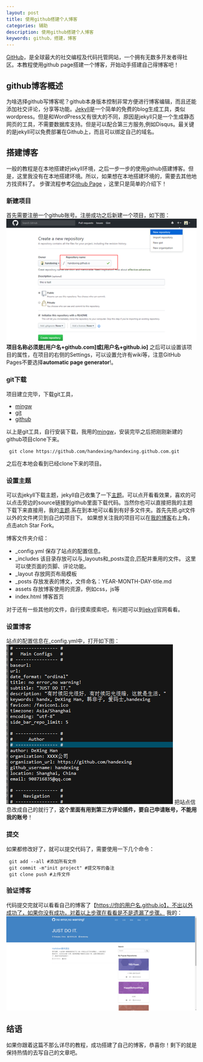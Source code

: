 ```yaml
---
layout: post
title: 使用github搭建个人博客
categories: 辅助
description: 使用github搭建个人博客
keywords: github，搭建，博客
---
```


[GitHub](https://github.com/)，是全球最大的社交编程及代码托管网站，一个拥有无数多开发者得社区。本教程使用github page搭建一个博客，开始动手搭建自己得博客吧！

## github博客概述
为啥选择github写博客呢？github本身版本控制非常方便进行博客编辑，而且还能添加社交评论，分享等功能。[Jekyll](http://jekyllcn.com/)是一个简单的免费的blog生成工具，类似wordpress。但是和WordPress又有很大的不同，原因是jekyll只是一个生成静态网页的工具，不需要数据库支持。但是可以配合第三方服务,例如Disqus。最关键的是jekyll可以免费部署在Github上，而且可以绑定自己的域名。

## 搭建博客
一般的教程是在本地搭建好jekyll环境，之后一步一步的使用github搭建博客。但是，这里我没有在本地搭建环境。所以，如果想在本地搭建环境的，需要去其他地方找资料了。 步骤流程参考[Github Page](https://pages.github.com/) ，这里只是简单的介绍下！

### 新建项目
首先需要注册一个github账号。注册成功之后新建一个项目，如下图：
![新建项目](/images/posts/creategithub.png)
**项目名称必须是[用户名+github.com]或[用户名+github.io]**
之后可以设置该项目的属性，在项目的右侧的Settings，可以设置允许有wiki等，注意GitHub Pages不要选择**automatic page generator**!。

### git下载
项目建立完毕，下载git工具，
- [mingw](http://mingw.org/)
- [git](https://www.git-scm.com/download/win)
- [github](https://desktop.github.com/)

以上是git工具，自行安装下载，我用的[mingw](http://mingw.org/)，安装完毕之后把刚刚新建的github项目clone下来。

     git clone https://github.com/handexing/handexing.github.com.git
     
之后在本地会看到已经clone下来的项目。

### 设置主题
可以去jekyll下载主题，jekyll自己收集了一下[主题](https://github.com/jekyll/jekyll/wiki/Sites)。可以点开看看效果，喜欢的可以点击旁边的source链接到github里面下载代码。当然你也可以直接把我的主题下载下来直接用，我的[主题](https://github.com/handexing/handexing.github.com.git).系在到本地可以看到有好多文件夹。首先先把.git文件以外的文件拷贝到自己的项目下。
如果想关注我的项目可以在[我的博客](https://github.com/handexing/handexing.github.com.git)右上角，点击atch Star Fork。

博客文件夹介绍：

- _config.yml 保存了站点的配置信息。
- _includes 该目录存放可以与_layouts和_posts混合,匹配并重用的文件。 这里可以使页面的页脚、评论功能。
- _layout 存放网页布局模板
- _posts 存放发表的博文，文件命名：YEAR-MONTH-DAY-title.md
- assets 存放博客使用的资源，例如css，js等
- index.html 博客首页

对于还有一些其他的文件，自行摸索摸索吧，有问题可以到[jekyll](http://jekyllcn.com/docs/home/)官网看看。

### 设置博客
站点的配置信息在_config.yml中，打开如下图：
![配置博客](/images/posts/config.png)
把站点信息改成自己的就行了，**这个里面有用到第三方评论插件，要自己申请账号，不能用我的账号**！

### 提交
如果都修改好了，就可以提交代码了，需要使用一下几个命令：

     git add --all #添加所有文件
     git commit -m"init project" #提交写的备注
     git clone push #上传文件

### 验证博客
代码提交完就可以看看自己的博客了【https://你的用户名.github.io】，不出以外成功了，如果你没有成功，对着以上步骤在看看是不是遗漏了步骤。
我的：
![验证博客](/images/posts/blog.png)

## 结语
如果你跟着这篇不那么详尽的教程，成功搭建了自己的博客，恭喜你！剩下的就是保持热情的去写自己的文章吧。






